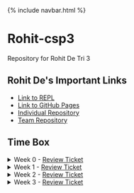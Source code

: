 {% include navbar.html %}

# Rohit-csp3
Repository for Rohit De Tri 3

## Rohit De's Important Links

- [Link to REPL](https://replit.com/@rohittde/rohit-csp3)
- [Link to GitHub Pages](https://rohitd3.github.io/rohit-csp3/)
- [Individual Repository](https://github.com/rohitd3/rohit-csp3)
- [Team Repository](https://github.com/aaditgupta21/koolskool)

## Time Box
<details><summary>Week 0 - <a href="https://github.com/rohitd3/rohit-csp3/issues/1">Review Ticket</a></summary>
  <a href="https://replit.com/@rohittde/rohit-csp3#python/menu.py">TT0 - Python Menu</a>
  <br>
  <a href="https://rohitd3.github.io/rohit-csp3/notes/5_1notes">5.1 Notes + Actions</a>
  <br>
  <a href="https://rohitd3.github.io/rohit-csp3/notes/5_2notes">5.2 Notes + Actions</a></details>

<details>
<summary>Week 1 - <a href="https://github.com/rohitd3/rohit-csp3/issues/2">Review Ticket</a></summary>
  <a href="https://replit.com/@rohittde/rohit-csp3#python/listandloop.py">TT1 - Python List and Loop</a>
  <br>
  <a href="https://rohitd3.github.io/rohit-csp3/notes/5_3notes">5.3 Notes + Actions</a>
  <br>
  <a href="https://rohitd3.github.io/rohit-csp3/notes/5_4notes">5.4 Notes + Actions</a>
</details>

<details>
<summary>Week 2 - <a href="https://github.com/rohitd3/rohit-csp3/issues/3">Review Ticket</a></summary>
  <a href="https://replit.com/@rohittde/rohit-csp3#python/week2/factorial.py">TT2 - Python Classy Functions</a>
  <br>
  <a href="https://rohitd3.github.io/rohit-csp3/notes/5_5notes">5.5 Notes + Actions</a>
  <br>
  <a href="https://rohitd3.github.io/rohit-csp3/notes/5_6notes">5.6 Notes + Actions</a>
</details>

<details>
<summary>Week 3 - <a href="https://github.com/rohitd3/rohit-csp3/issues/4">Review Ticket</a></summary>
  <a href="https://www.loom.com/share/3ceee80a5711422485707b6853e4d0f6">Video Link</a>
</details>


